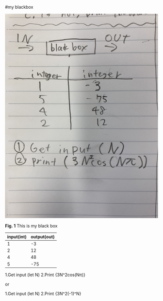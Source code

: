 #my blackbox

![](https://github.com/yutaro741/unit-1/blob/main/78C4665B-155B-4423-8D1A-64C44BE521F5.jpg)

**Fig. 1** This is my black box

| input(int) | output(out) |
|------------|-------------|
| 1          | -3          |
| 2          | 12          |
| 4          | 48          |
| 5          | -75         |

1.Get input (let N)
2.Print {3N^2cos(Nπ)}

or

1.Get input (let N)
2.Print {3N^2(-1)^N}
